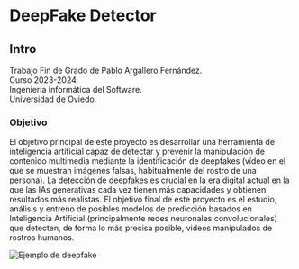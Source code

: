 # DeepFake Detector

## Intro

Trabajo Fin de Grado de Pablo Argallero Fernández. <br>
Curso 2023-2024. <br>
Ingeniería Informática del Software. <br>
Universidad de Oviedo.

### Objetivo

El objetivo principal de este proyecto es desarrollar una herramienta de inteligencia artificial capaz de detectar y prevenir la manipulación de contenido multimedia mediante la identificación de deepfakes (vídeo en el que se muestran imágenes falsas, habitualmente del rostro de una persona).
La detección de deepfakes es crucial en la era digital actual en la que las IAs generativas cada vez tienen más capacidades y obtienen resultados más realistas. 
El objetivo final de este proyecto es el estudio, análisis y entreno de posibles modelos de predicción basados en Inteligencia Artificial (principalmente redes neuronales convolucionales) que detecten, de forma lo más precisa posible, videos manipulados de rostros humanos.

![Ejemplo de deepfake](https://github.com/Pablo-ArgF/Deepfake_Detector/assets/98907723/a4e4d613-996e-4bc7-9294-706d4b3734c6)

